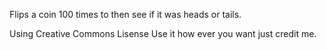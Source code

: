 Flips a coin 100 times to then see if it was heads or tails.

Using Creative Commons Lisense
Use it how ever you want just credit me.
